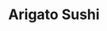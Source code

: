 ---
layout: place
title: "Arigato Sushi"
permalink: /california/roseville/arigato-sushi.html
stateAbbr: CA
stateName: California
cityName: Roseville
seo:
  name: "Arigato Sushi"
  type: Restaurant
  links: null
description: "Arigato Sushi serves delicious sushi in Roseville, California. Try fresh Japanese dishes for a great dining experience. "
place_id: ChIJzSn1LNQhm4ARqVf6bA9OOdk
photos:
  - name: >-
      places/ChIJzSn1LNQhm4ARqVf6bA9OOdk/photos/AeeoHcJHXRFcF_LGjTQnKfUJG9J-D_lV9wR7dxewoZVU0Mim55zySWlp1NtHP22ZQnZMDi7cnFRksVmuw-71keHqaoexDMsJxNxDFbf8CwMtJ8U8j5qioFK9_UNGqlevNcd268PueQTWjofP1zvgYY_MXw6ZZRGWQQI_7VR2n2aQZlz96PdFU0T30iXlVFgqtMMPoPK7Ih-Rm76XzKYb4SZwuUQlf9SCyo87G0DtPaWfqN7AHLx851Sc4lsd4XHhETZ4b9krpWHYvyYzKJVyArC64IRbkvwIRnq6FtMqTEKZwIV8RSor1py1rZ-kxWw0Cq2bsE7lbAKcUEVRHC1C1H6h9GiT0l93xRr4e3GebpGoCiz8PRhP737y-duWUyX3mXOLgID46G0WU0vaqE3zo_wzoBGJClGVLNZ3ZZRsPhBUHpZ-ow
    widthPx: 4800
    heightPx: 2700
    authorAttributions:
      - displayName: Tejaswi Mupparaju
        uri: https://maps.google.com/maps/contrib/108918847443997552687
        photoUri: >-
          https://lh3.googleusercontent.com/a-/ALV-UjV6Z6mkXQLT1Jd8z3J_zqoc9_fZUCue9yrsPYQ3jP6F7gjSw3ya=s100-p-k-no-mo
    flagContentUri: >-
      https://www.google.com/local/imagery/report/?cb_client=maps_api_places.places_api&image_key=!1e10!2sCIHM0ogKEICAgIC4u4qgJQ&hl=en-US
    googleMapsUri: >-
      https://www.google.com/maps/place//data=!3m4!1e2!3m2!1sCIHM0ogKEICAgIC4u4qgJQ!2e10!4m2!3m1!1s0x809b21d42cf529cd:0xd9394e0f6cfa57a9
  - name: >-
      places/ChIJzSn1LNQhm4ARqVf6bA9OOdk/photos/AeeoHcIDRLu8fmS27ItEgVeOpvDXUFEucA9TPsnaABNqKGeqALE30qcgX__BXy2hJdjoE5ROsaQNsgY7BuHmSLym4YvQx-ef0UrWvmTBcIvOSt1jMHLWOizzV_Yb0cA6Nb1fMLVUdukSpl8VuwS6lnf40otUu94q01jBFULNruMDemX_N-9G68QEPt0Jq88zfpxHk0HWjyfUy4DKziIYwcg_4BoqFuLLp1oOjPVlN6oaah53YodQU1a19XIqR_LZq14hE6eJHlGIcOHkNwiI5wTCOe8Z4TsQUzmoOOSLz4yyJwvIgM89oPAtS7F5xckBPggwz5SaRILHv-gV29qbNwKvv_IqX_f1HPue0c1adGnhmtEi3az1waGuH0J5vYntjf-mSzuqpuahS_nF7QxeyOo6Uf0usJ1c3nCPmh7YVyD_3EVWy88
    widthPx: 1329
    heightPx: 1355
    authorAttributions:
      - displayName: Gina Hinds, REALTOR
        uri: https://maps.google.com/maps/contrib/102460798064636777818
        photoUri: >-
          https://lh3.googleusercontent.com/a-/ALV-UjVRkvKqsvc98iBg7L2SzGSl51fvuwx99FowVBrPVwCyGYowcYkW=s100-p-k-no-mo
    flagContentUri: >-
      https://www.google.com/local/imagery/report/?cb_client=maps_api_places.places_api&image_key=!1e10!2sCIHM0ogKEICAgMCAkf-RnAE&hl=en-US
    googleMapsUri: >-
      https://www.google.com/maps/place//data=!3m4!1e2!3m2!1sCIHM0ogKEICAgMCAkf-RnAE!2e10!4m2!3m1!1s0x809b21d42cf529cd:0xd9394e0f6cfa57a9
  - name: >-
      places/ChIJzSn1LNQhm4ARqVf6bA9OOdk/photos/AeeoHcIn6UAfBHUlwXnTfBue04KY-nHBdLXGaFNq_8kZDBs_3tRmLRXJF4Rt3DmiyYTQ7U-M8rTsK6eV84Sern260aQb0uM1qjA2Bg-Kfa7TtZS_m5j9iQ_BhCTJD4-LkbhZvrj4dYRx0wU6WyAEz08g9WoLMtn-DH9iaeKvzDb16RQ2mx4R0XQXR914IoSIXE8qL-aOAEKuj_QbWlCxsKbg3UfI9d-wgBVM1tZJLnb_0YOhELs4gCLek801db8PFYUuqpXymAZnhO5zrWGU08xkp3IIshQsampduzb_lzzQO0fYPhnH6eErF7SO8l08cxXGD-aBskOPF6OcQziHcUryIk85F7tMihvI2aOiqWNcL2VWg_0sNjCAAxi47fhPTigzCrFaddV96iXvaPcIMrf_QDLUtJ_JG9o8jn1gO9tPiYD62cgn
    widthPx: 3024
    heightPx: 4032
    authorAttributions:
      - displayName: Sara Wandenkolken
        uri: https://maps.google.com/maps/contrib/103819031744975551958
        photoUri: >-
          https://lh3.googleusercontent.com/a-/ALV-UjWRo63x8TZBBfZj5u7Zcch8sRgc3YEiIIsCV2m75kSvcrkGI9L1bg=s100-p-k-no-mo
    flagContentUri: >-
      https://www.google.com/local/imagery/report/?cb_client=maps_api_places.places_api&image_key=!1e10!2sCIHM0ogKEICAgIDM8ZKxwAE&hl=en-US
    googleMapsUri: >-
      https://www.google.com/maps/place//data=!3m4!1e2!3m2!1sCIHM0ogKEICAgIDM8ZKxwAE!2e10!4m2!3m1!1s0x809b21d42cf529cd:0xd9394e0f6cfa57a9
  - name: >-
      places/ChIJzSn1LNQhm4ARqVf6bA9OOdk/photos/AeeoHcIah855Hn3s4OpZJVqNY2n57cTKLXC8CqDLQ3Wim7dNOrf5szuQB_5YTaBrJsOs4J3Y_CMtyz4kLwixd7cgTz7fpkjTwCiYgK2FQLQf4m7dk0QAMwKcNPXM76neSBvROUCPFk7sGZlJOI4yqDDayj3NMMZ2zjT1VRpwTu8fsjp5buhOkW5bGGC71lFNL0GinMl6Y__WiP2SkRAmFHpYgiGwNY_rB7yL-vfi7ZlV7-p7OGT7H0b9gX5xK4J2IEIh9MbWGhU8STHJ7Mp2lIYzUiu16Lj7NJkL82P1JfgHMCp8vAHEYQrdgGAzB7dfoXxPr0ej15PlqgcU8J6LBdK7TPzDvaswrJ6Nq-sqvZzqr-nZpDJaHKBj99LA1rTjy-3ahvPEhm2X3Ga0iZerOQeRTb58cTvgoCDe8L_3d3Au0QXT-w
    widthPx: 4000
    heightPx: 3000
    authorAttributions:
      - displayName: J P
        uri: https://maps.google.com/maps/contrib/111191072440435975919
        photoUri: >-
          https://lh3.googleusercontent.com/a-/ALV-UjU5W4QyVxye7tX0BLh_u-zwVz7JVYySbMmUaq1qxCTO6Pn8jKo=s100-p-k-no-mo
    flagContentUri: >-
      https://www.google.com/local/imagery/report/?cb_client=maps_api_places.places_api&image_key=!1e10!2sCIHM0ogKEICAgIDtpsCoTQ&hl=en-US
    googleMapsUri: >-
      https://www.google.com/maps/place//data=!3m4!1e2!3m2!1sCIHM0ogKEICAgIDtpsCoTQ!2e10!4m2!3m1!1s0x809b21d42cf529cd:0xd9394e0f6cfa57a9
  - name: >-
      places/ChIJzSn1LNQhm4ARqVf6bA9OOdk/photos/AeeoHcJw-rDdK9K4z9RTIf4l1mwFcgRlVUmeyb4zlJV9ct5fpQrn-pYPVzIUR3PFjzsFT_iKQDUGmxcXj5HZdMvFGCu7QkfGH7-Vy-5iRhja3vnFsKpUKIQ73HR6X7s4nmJjns9YFNatrYo8-RHIooSGKAs46XlpD6Ec1f7TEUUeB_SRHwBGArcdFEzEK5a4cawt3ypXKJQymYd-YQUWJTko8zM9p4S8TlqL3SEnfSiOgQXRRTwPu2f0wSKruiyUM9cSPwRruFTOSVgNw1_4EUAAs5-jQArDcuM0D2WDuhTm_0giwPoDHvbmZli1BskLgbO91bPj7vpUgg4tghjZjRepbsGv9Ff0k5H38nB_cf7wH1n2pIrbLGdADi8goO02ksrgmjZkwdSmJUl_5HOROCT5txo6Bewg4beVUc2ngGrF82KH_ix2
    widthPx: 4032
    heightPx: 3024
    authorAttributions:
      - displayName: 7I0 Production Videos
        uri: https://maps.google.com/maps/contrib/107284223119470096216
        photoUri: >-
          https://lh3.googleusercontent.com/a-/ALV-UjU7j3ew9M7XvvyjKGLjUJIvlcdrZ6dRZqiZC74KkIV06dBnwp4=s100-p-k-no-mo
    flagContentUri: >-
      https://www.google.com/local/imagery/report/?cb_client=maps_api_places.places_api&image_key=!1e10!2sCIHM0ogKEICAgICT-Z-i6wE&hl=en-US
    googleMapsUri: >-
      https://www.google.com/maps/place//data=!3m4!1e2!3m2!1sCIHM0ogKEICAgICT-Z-i6wE!2e10!4m2!3m1!1s0x809b21d42cf529cd:0xd9394e0f6cfa57a9
  - name: >-
      places/ChIJzSn1LNQhm4ARqVf6bA9OOdk/photos/AeeoHcJNERc9uRZGaHiSr3-8rwLHRzlslKX9TL1mxFoxcNGnCtZYuVDTUwm1WsklBrhLs2wLFe7-JH2ud01macVPx102yJGWV8Xi-mg6CsnjQFdZHcMi_5QJkGNpbx2MLdRE8gF6FfN_zaCNkfKj1fhu8UBJeRAhhe8By9KuFeVr63ohfXl3_m_ucsbh5n_7syb-6T-2UoCGa9SZ1tezMBQKbywPOIpH0t3BvephoIiJovgSV3RMzlwbhUSNaiLRfTcvy9fZR8DNwmPx2BHMDgsoDwOtyHSa3yiqGWuoWoDNBAnFNHmGvh2NKAo-HdGsGipFreZgvX4ZUZTZ21LlygQ5NoPdd71bbv8HfitFOmg9gLV2OAGhgz_A4VTu2YTTWdTYx04rV1HnsjwMebRcqwciFOdgH6tEUpbhWP9gSw1bZDs0UI8j
    widthPx: 4032
    heightPx: 3024
    authorAttributions:
      - displayName: 7I0 Production Videos
        uri: https://maps.google.com/maps/contrib/107284223119470096216
        photoUri: >-
          https://lh3.googleusercontent.com/a-/ALV-UjU7j3ew9M7XvvyjKGLjUJIvlcdrZ6dRZqiZC74KkIV06dBnwp4=s100-p-k-no-mo
    flagContentUri: >-
      https://www.google.com/local/imagery/report/?cb_client=maps_api_places.places_api&image_key=!1e10!2sCIHM0ogKEICAgICT-Z_i4wE&hl=en-US
    googleMapsUri: >-
      https://www.google.com/maps/place//data=!3m4!1e2!3m2!1sCIHM0ogKEICAgICT-Z_i4wE!2e10!4m2!3m1!1s0x809b21d42cf529cd:0xd9394e0f6cfa57a9
  - name: >-
      places/ChIJzSn1LNQhm4ARqVf6bA9OOdk/photos/AeeoHcIKAwEKdNz0PJ1ujjYFoIFqlD3FpTYvMAklt5aqbCOk0WfKnv5Qm4pcPVNEGgECmg29IhErlIu0hlZHzKeR_pu2c1odq0CMxlj6sVvxZG1E9nbiShdQFVXVu1yJy17GecdGZJk-4McjPK2ymApCEcB4oOmivWwQ7t2ZfV5l6-t3vcyyZ6zUkZJzbP6_POIPjE5p3Okz9hpJ1jNbL_7pmczOz4S5L_DCyVHgUXsR-ZEmJeQHAj8SOWgeAVMISoy79mzSRZraEEssx2S6mvPVNwV0u8ol7KlxCKyGI49C1pvWP34awbnvnXftzIG8f_r9L_ddhbKsSzverL9D92UaWvyEkEbU1TYdJojEr_d4Z9--ndf5Qg5o1y61tFYlXjv4GB4uxJOYd9V_-gihJMpCNC4ColSUBVbdGHVhKxwLxQO53g
    widthPx: 3024
    heightPx: 4032
    authorAttributions:
      - displayName: Finding The Force
        uri: https://maps.google.com/maps/contrib/104240433367960304196
        photoUri: >-
          https://lh3.googleusercontent.com/a-/ALV-UjURCr-zbQ-ksLbwTJL-RpHcvRYqCugpe4Qr4KodGK22V0Fn00Hs=s100-p-k-no-mo
    flagContentUri: >-
      https://www.google.com/local/imagery/report/?cb_client=maps_api_places.places_api&image_key=!1e10!2sCIHM0ogKEICAgID_tbv3Gw&hl=en-US
    googleMapsUri: >-
      https://www.google.com/maps/place//data=!3m4!1e2!3m2!1sCIHM0ogKEICAgID_tbv3Gw!2e10!4m2!3m1!1s0x809b21d42cf529cd:0xd9394e0f6cfa57a9
  - name: >-
      places/ChIJzSn1LNQhm4ARqVf6bA9OOdk/photos/AeeoHcKdG-MgloA1hqnvXXUrqeQiIDZkItBvgRyBxtF8iMxuXWzhboGbvapt91nO9yrCkryBT46GUH4bQX3AsSDl4fWT2hIR22KSojQqx3p-VlRJacgmxuHhrYbNacLPFmzf2-PIIMHg8mepoCimgf37f3zoJWpR5r9mCZteF9E6c2c3oby9qIYF7ViaagZyrKFHBRugDGmovuuyvFiPCWJEnO9uaBfr4VXseCCjhwVMQT4RrgLJ5yZ8v5b0daK2MJdX5QIkHTx4COjN-uAmdoWNKsCpTebAPQUpEn1p8CxkDo3OYFRq3NOq_-RinZ6gSoGfFyhSeMIzGw3Yhfczy5P8pc4gwfmjcjbpzwRTCPwrhvAM_WbixpIaftGGO_5dzKglqQLYNX5n7a_px8Po_zzgjXeS_o183pkS7zuQdhj9ElFvV8c
    widthPx: 3600
    heightPx: 4800
    authorAttributions:
      - displayName: Yer Cheng
        uri: https://maps.google.com/maps/contrib/108669427847952545052
        photoUri: >-
          https://lh3.googleusercontent.com/a-/ALV-UjWV4juFZiJbClkBD5unm8psdPHk1X8gjqUitrn4ZOcqjusHA-MR=s100-p-k-no-mo
    flagContentUri: >-
      https://www.google.com/local/imagery/report/?cb_client=maps_api_places.places_api&image_key=!1e10!2sCIHM0ogKEICAgIDTjLnp7wE&hl=en-US
    googleMapsUri: >-
      https://www.google.com/maps/place//data=!3m4!1e2!3m2!1sCIHM0ogKEICAgIDTjLnp7wE!2e10!4m2!3m1!1s0x809b21d42cf529cd:0xd9394e0f6cfa57a9
  - name: >-
      places/ChIJzSn1LNQhm4ARqVf6bA9OOdk/photos/AeeoHcIeW3ETb4L3AY5v-s84t5h7M1O19XsoVzegqGinuCwLIPZVZ46731PJ3ciRYRohHW2lgiDK0SQJFF8G6R1PgWGEpEDOAZ5EDbWtR8EDBB0NrBXqRl2PH5RW1iVkhY3ZNlQpwUfMuY78FIBAkvPnUvME3iYUTTlkx2789n_mdaV2toYBfcV-i865pryPNL1rVqIWWiplm_cnbIomws6aSPG_oPJ8Cj1ipR3LwdcbqEZmeG--QlhKwcHyLY3cO2yT2r9OKSbrRlz1SD5pe2yNKub4MP5l1OMd8Ofoqm9bFqNXW0fTIbr7hQr1J1G-5Ty5j-dufv93YxJHLpXRNaTGy2z6kBian3bLWrD3d57yRv0IK8_hxDA5eslRxscEBpQPeLOVjub4Q6OpDD8qJtnKdHhF9zk8VQZWYcvYRgKTKK8
    widthPx: 1868
    heightPx: 4000
    authorAttributions:
      - displayName: Hikkachu
        uri: https://maps.google.com/maps/contrib/104570944703707735693
        photoUri: >-
          https://lh3.googleusercontent.com/a-/ALV-UjXJRn3QjDTDR4xHFQLdK4mlG-mZFuaQMgIGgKwX1kaCyWjQth5d=s100-p-k-no-mo
    flagContentUri: >-
      https://www.google.com/local/imagery/report/?cb_client=maps_api_places.places_api&image_key=!1e10!2sCIHM0ogKEICAgID144f1aQ&hl=en-US
    googleMapsUri: >-
      https://www.google.com/maps/place//data=!3m4!1e2!3m2!1sCIHM0ogKEICAgID144f1aQ!2e10!4m2!3m1!1s0x809b21d42cf529cd:0xd9394e0f6cfa57a9
  - name: >-
      places/ChIJzSn1LNQhm4ARqVf6bA9OOdk/photos/AeeoHcKAdYAwe6f9tKORgf63syWxSrPghMyk6S2NkOXELsdxqavfkyQfyzYKZag8NrSLapDCqvzAD0yzC8qLNcEv2oUOuF1N1K5_cKnDyNTGXIalAaipN3sue3uHNTkrzS8KmnhZgsryxcYpdH1qZiqDX1KxpQZNkaNOumfZe8D1B3babKjPVNz20cSykrks1qrWqBsCWuhJ2dRg-jUABchL048kcx2nw-qBk-OTs3AxUHzHXsNcPY8CkzKvBgyhwl1hKTCA9KpnkfC260nuu_8FF71bFuT3UOLi05usNSI5K9isnaWwGuoVNvnzvCQEl3CF4UXOsLaT_C8xhvF4gn7GWBGld_TUQzI5e_LAzitAKElbZwHVJxweoKpp11rPooYTubqLKZDfBupHw-VB0yCTf5FDClOY2CpllgJPc0Yf2QM4PPs
    widthPx: 4000
    heightPx: 3000
    authorAttributions:
      - displayName: Salik Ali
        uri: https://maps.google.com/maps/contrib/100172180977938706661
        photoUri: >-
          https://lh3.googleusercontent.com/a-/ALV-UjXCuLK_PjY2o06yAAkbeh1sLXOTYMstv5XYvtt56fevpRQUQSFzKQ=s100-p-k-no-mo
    flagContentUri: >-
      https://www.google.com/local/imagery/report/?cb_client=maps_api_places.places_api&image_key=!1e10!2sCIHM0ogKEICAgICal4eMxgE&hl=en-US
    googleMapsUri: >-
      https://www.google.com/maps/place//data=!3m4!1e2!3m2!1sCIHM0ogKEICAgICal4eMxgE!2e10!4m2!3m1!1s0x809b21d42cf529cd:0xd9394e0f6cfa57a9
address: 1136 Galleria Blvd, Roseville, CA 95678, USA
street: 1136 Galleria Blvd
city: Roseville
state: CA
zip: '95678'
country: USA
neighborhood: Creekside
latitude: '38.770028'
longitude: '-121.264653'
accessibility_options:
  wheelchairAccessibleParking: true
  wheelchairAccessibleEntrance: true
  wheelchairAccessibleRestroom: true
  wheelchairAccessibleSeating: true
business_status: OPERATIONAL
name: Arigato Sushi
google_maps_links:
  directionsUri: >-
    https://www.google.com/maps/dir//''/data=!4m7!4m6!1m1!4e2!1m2!1m1!1s0x809b21d42cf529cd:0xd9394e0f6cfa57a9!3e0
  placeUri: https://maps.google.com/?cid=15652627808062691241
  writeAReviewUri: >-
    https://www.google.com/maps/place//data=!4m3!3m2!1s0x809b21d42cf529cd:0xd9394e0f6cfa57a9!12e1
  reviewsUri: >-
    https://www.google.com/maps/place//data=!4m4!3m3!1s0x809b21d42cf529cd:0xd9394e0f6cfa57a9!9m1!1b1
  photosUri: >-
    https://www.google.com/maps/place//data=!4m3!3m2!1s0x809b21d42cf529cd:0xd9394e0f6cfa57a9!10e5
primary_type: Sushi Restaurant
opening_hours:
  regular: null
  current: null
secondary_opening_hours:
  regular:
    weekdayDescriptions: null
    type: null
  current:
    weekdayDescriptions: null
    type: null
phone: null
price_level: null
price_range: null
rating: null
rating_count: 0
website: null
reviews: null
parking_options: null
payment_options: null
allow_dogs: null
curbside_pickup: null
delivery: null
dine_in: null
good_for_children: null
good_for_groups: null
good_for_sports: null
live_music: null
menu_for_children: null
outdoor_seating: null
reservable: null
restroom: null
serves_beer: null
serves_breakfast: null
serves_brunch: null
serves_cocktails: null
serves_coffee: null
serves_dinner: null
serves_dessert: null
serves_lunch: null
serves_vegetarian_food: null
serves_wine: null
takeout: null
summary: null

---